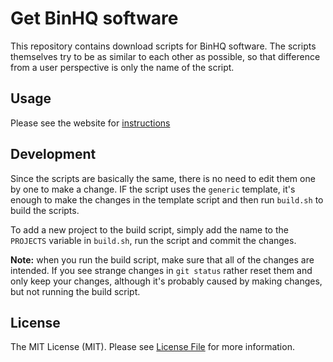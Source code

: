 # Get BinHQ software

This repository contains download scripts for BinHQ software.
The scripts themselves try to be as similar to each other as possible,
so that difference from a user perspective is only the name of the script.


## Usage

Please see the website for [instructions](http://get.binhq.io/#instructions)


## Development

Since the scripts are basically the same, there is no need to edit them one by one
to make a change. IF the script uses the `generic` template, it's enough to make
the changes in the template script and then run `build.sh` to build the scripts.

To add a new project to the build script, simply add the name to the
`PROJECTS` variable in `build.sh`, run the script and commit the changes.

**Note:** when you run the build script, make sure that all of the changes are
intended. If you see strange changes in `git status` rather reset them and only
keep your changes, although it's probably caused by making changes,
but not running the build script.


## License

The MIT License (MIT). Please see [License File](LICENSE) for more information.
